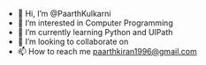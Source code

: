 - 👋 Hi, I’m @PaarthKulkarni
- 👀 I’m interested in Computer Programming
- 🌱 I’m currently learning Python and UIPath
- 💞️ I’m looking to collaborate on 
- 📫 How to reach me paarthkiran1996@gmail.com

<!---
PaarthKulkarni/PaarthKulkarni is a ✨ special ✨ repository because its `README.md` (this file) appears on your GitHub profile.
You can click the Preview link to take a look at your changes.
--->
